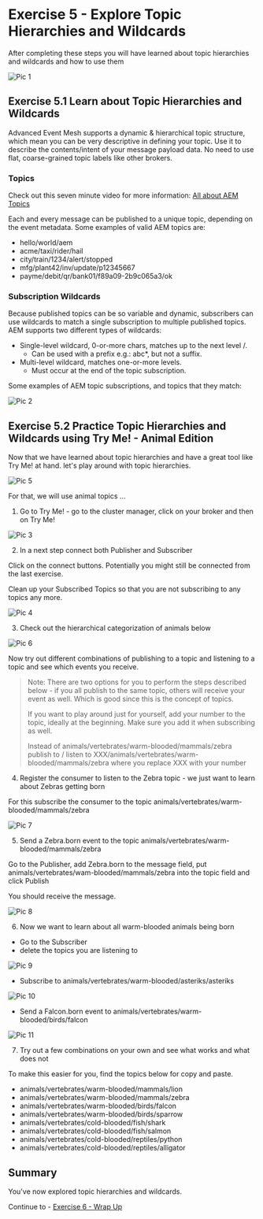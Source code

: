 # Exercise 5 - Explore Topic Hierarchies and Wildcards

After completing these steps you will have learned about topic hierarchies and wildcards and how to use them

![Pic 1](/./images/ex5-1.png)

## Exercise 5.1 Learn about Topic Hierarchies and Wildcards

Advanced Event Mesh supports a dynamic & hierarchical topic structure, which mean you can be very descriptive in defining your topic. Use it to describe the contents/intent of your message payload data. No need to use flat, coarse-grained topic labels like other brokers.

### Topics

Check out this seven minute video for more information: [All about AEM Topics](https://www.youtube.com/watch?v=PP1nNlgERQI)

Each and every message can be published to a unique topic, depending on the event metadata. Some examples of valid AEM topics are:

- hello/world/aem
- acme/taxi/rider/hail
- city/train/1234/alert/stopped
- mfg/plant42/inv/update/p12345667
- payme/debit/qr/bank01/f89a09-2b9c065a3/ok

### Subscription Wildcards

Because published topics can be so variable and dynamic, subscribers can use wildcards to match a single subscription to multiple published topics. AEM supports two different types of wildcards:

- Single-level wildcard, 0-or-more chars, matches up to the next level /.
     - Can be used with a prefix e.g.: abc*, but not a suffix.
- Multi-level wildcard, matches one-or-more levels.
     - Must occur at the end of the topic subscription.

Some examples of AEM topic subscriptions, and topics that they match:

![Pic 2](/./images/ex5-2.png)

## Exercise 5.2 Practice Topic Hierarchies and Wildcards using Try Me! - Animal Edition

Now that we have learned about topic hierarchies and have a great tool like Try Me! at hand. let's play around with topic hierarchies.

![Pic 5](/./images/ex5-5.png)

For that, we will use animal topics ...

1. Go to Try Me! - go to the cluster manager, click on your broker and then on Try Me!

![Pic 3](/./images/ex5-3.png)

2. In a next step connect both Publisher and Subscriber

Click on the connect buttons. Potentially you might still be connected from the last exercise.

Clean up your Subscribed Topics so that you are not subscribing to any topics any more.

![Pic 4](/./images/ex5-4.png)

3. Check out the hierarchical categorization of animals below

![Pic 6](/./images/ex5-6.png)

Now try out different combinations of publishing to a topic and listening to a topic and see which events you receive.

> Note: There are two options for you to perform the steps described below - if you all publish to the same topic, others will receive your event as well. Which is good since this is the concept of topics. 
>
> If you want to play around just for yourself, add your number to the topic, ideally at the beginning. Make sure you add it when subscribing as well.
> 
> Instead of animals/vertebrates/warm-blooded/mammals/zebra
> publish to / listen to XXX/animals/vertebrates/warm-blooded/mammals/zebra
> where you replace XXX with your number 
> 

4. Register the consumer to listen to the Zebra topic - we just want to learn about Zebras getting born

For this subscribe the consumer to the topic animals/vertebrates/warm-blooded/mammals/zebra

![Pic 7](/./images/ex5-7.png)

5. Send a Zebra.born event to the topic animals/vertebrates/warm-blooded/mammals/zebra

Go to the Publisher, add Zebra.born to the message field, put animals/vertebrates/wam-blooded/mammals/zebra into the topic field and click Publish

You should receive the message.

![Pic 8](/./images/ex5-8.png)

6. Now we want to learn about all warm-blooded animals being born

- Go to the Subscriber
- delete the topics you are listening to

![Pic 9](/./images/ex5-9.png)

- Subscribe to animals/vertebrates/warm-blooded/asteriks/asteriks

![Pic 10](/./images/ex5-10.png)

- Send a Falcon.born event to animals/vertebrates/warm-blooded/birds/falcon

![Pic 11](/./images/ex5-11.png)

7. Try out a few combinations on your own and see what works and what does not

To make this easier for you, find the topics below for copy and paste.

- animals/vertebrates/warm-blooded/mammals/lion
- animals/vertebrates/warm-blooded/mammals/zebra
- animals/vertebrates/warm-blooded/birds/falcon
- animals/vertebrates/warm-blooded/birds/sparrow
- animals/vertebrates/cold-blooded/fish/shark
- animals/vertebrates/cold-blooded/fish/salmon
- animals/vertebrates/cold-blooded/reptiles/python
- animals/vertebrates/cold-blooded/reptiles/alligator

## Summary

You've now explored topic hierarchies and wildcards.

Continue to - [Exercise 6 - Wrap Up](../ex6/README.md)
